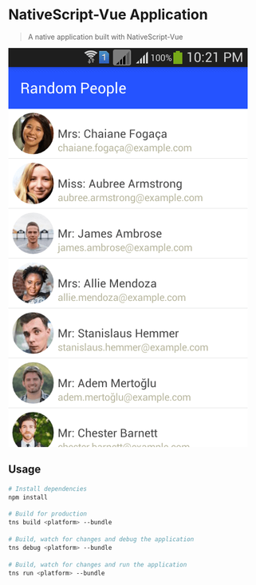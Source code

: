 # NativeScript-Vue Application

> A native application built with NativeScript-Vue

![image](https://github.com/ehabdevel/NativeScript-vue-random-people/blob/master/Screenshot_2019-03-29-22-21-27.png)

## Usage

```bash
# Install dependencies
npm install

# Build for production
tns build <platform> --bundle

# Build, watch for changes and debug the application
tns debug <platform> --bundle

# Build, watch for changes and run the application
tns run <platform> --bundle
```
